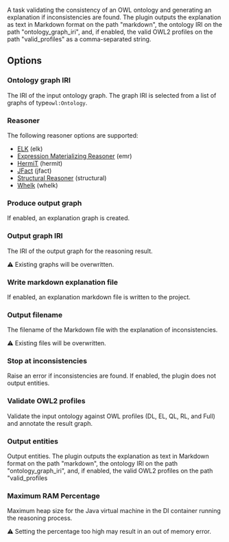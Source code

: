 A task validating the consistency of an OWL ontology and generating an explanation if inconsistencies are found. 
The plugin outputs the explanation as text in Markdown format on the path "markdown", the ontology IRI on the path 
"ontology_graph_iri", and, if enabled, the valid OWL2 profiles on the path "valid_profiles" as a comma-separated string.

## Options

### Ontology graph IRI

The IRI of the input ontology graph. The graph IRI is selected from a list of graphs of type`owl:Ontology`.

### Reasoner

The following reasoner options are supported: 
- [ELK](https://code.google.com/p/elk-reasoner/) (elk)
- [Expression Materializing Reasoner](http://static.javadoc.io/org.geneontology/expression-materializing-reasoner/0.1.3/org/geneontology/reasoner/ExpressionMaterializingReasoner.html) (emr)
- [HermiT](http://www.hermit-reasoner.com/) (hermit)
- [JFact](http://jfact.sourceforge.net/) (jfact)
- [Structural Reasoner](http://owlcs.github.io/owlapi/apidocs_4/org/semanticweb/owlapi/reasoner/structural/StructuralReasoner.html) (structural)
- [Whelk](https://github.com/balhoff/whelk) (whelk)

### Produce output graph

If enabled, an explanation graph is created.

### Output graph IRI

The IRI of the output graph for the reasoning result.

⚠️ Existing graphs will be overwritten.

### Write markdown explanation file

If enabled, an explanation markdown file is written to the project.

### Output filename

The filename of the Markdown file with the explanation of inconsistencies.

⚠️ Existing files will be overwritten.

### Stop at inconsistencies
Raise an error if inconsistencies are found. If enabled, the plugin does not output entities.

### Validate OWL2 profiles

Validate the input ontology against OWL profiles (DL, EL, QL, RL, and Full) and annotate the result graph.

### Output entities

Output entities. The plugin outputs the explanation as text in Markdown format on the path "markdown", the ontology IRI
on the path "ontology_graph_iri", and, if enabled, the valid OWL2 profiles on the path "valid_profiles

### Maximum RAM Percentage

Maximum heap size for the Java virtual machine in the DI container running the reasoning process.

:warning: Setting the percentage too high may result in an out of memory error.
